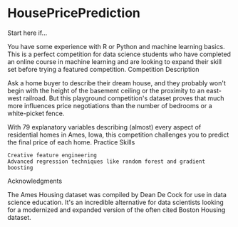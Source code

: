 # HousePricePrediction
Start here if...


You have some experience with R or Python and machine learning basics. This is a perfect competition for data science students who have completed an online course in machine learning and are looking to expand their skill set before trying a featured competition. 
Competition Description

Ask a home buyer to describe their dream house, and they probably won't begin with the height of the basement ceiling or the proximity to an east-west railroad. But this playground competition's dataset proves that much more influences price negotiations than the number of bedrooms or a white-picket fence.

With 79 explanatory variables describing (almost) every aspect of residential homes in Ames, Iowa, this competition challenges you to predict the final price of each home.
Practice Skills

    Creative feature engineering 
    Advanced regression techniques like random forest and gradient boosting

Acknowledgments

The Ames Housing dataset was compiled by Dean De Cock for use in data science education. It's an incredible alternative for data scientists looking for a modernized and expanded version of the often cited Boston Housing dataset.
